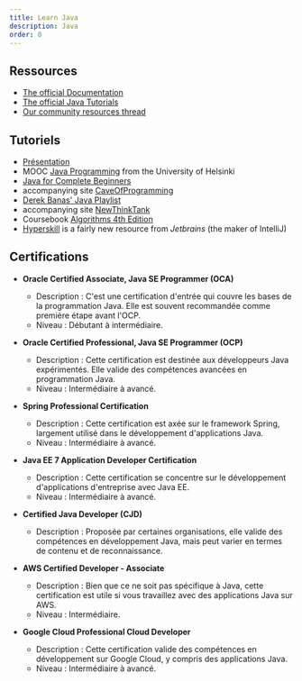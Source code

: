 ```yaml
---
title: Learn Java
description: Java
order: 0
---
```


## Ressources

- [The official Documentation](http://docs.oracle.com/javase/)
- [The official Java Tutorials](http://www.oracle.com/technetwork/java/index-jsp-135888.html)
- [Our community resources thread](https://www.reddit.com/r/learnjava/comments/md1loc/community_resources/)
    
## Tutoriels

- [Présentation](https://www.youtube.com/watch?v=LKgH-am4Xac)
- MOOC [Java Programming](http://java-programming.mooc.fi/) from the University of Helsinki
- [Java for Complete Beginners](https://www.udemy.com/java-tutorial)
- accompanying site [CaveOfProgramming](http://caveofprogramming.com/)
- [Derek Banas' Java Playlist](https://www.youtube.com/playlist?list=PLE7E8B7F4856C9B19)
- accompanying site [NewThinkTank](http://newthinktank.com/)        
- Coursebook [Algorithms 4th Edition](http://algs4.cs.princeton.edu/home/)
- [Hyperskill](https://hi.hyperskill.org/) is a fairly new resource from _Jetbrains_ (the maker of IntelliJ)
    
## Certifications

- **Oracle Certified Associate, Java SE Programmer (OCA)**  
  - Description : C'est une certification d'entrée qui couvre les bases de la programmation Java. Elle est souvent recommandée comme première étape avant l'OCP.  
  - Niveau : Débutant à intermédiaire.

- **Oracle Certified Professional, Java SE Programmer (OCP)**  
  - Description : Cette certification est destinée aux développeurs Java expérimentés. Elle valide des compétences avancées en programmation Java.  
  - Niveau : Intermédiaire à avancé.

- **Spring Professional Certification**  
  - Description : Cette certification est axée sur le framework Spring, largement utilisé dans le développement d'applications Java.  
  - Niveau : Intermédiaire à avancé.

- **Java EE 7 Application Developer Certification**  
  - Description : Cette certification se concentre sur le développement d'applications d'entreprise avec Java EE.  
  - Niveau : Intermédiaire à avancé.

- **Certified Java Developer (CJD)**  
  - Description : Proposée par certaines organisations, elle valide des compétences en développement Java, mais peut varier en termes de contenu et de reconnaissance.  

- **AWS Certified Developer - Associate**  
  - Description : Bien que ce ne soit pas spécifique à Java, cette certification est utile si vous travaillez avec des applications Java sur AWS.  
  - Niveau : Intermédiaire.

- **Google Cloud Professional Cloud Developer**  
  - Description : Cette certification valide des compétences en développement sur Google Cloud, y compris des applications Java.  
  - Niveau : Intermédiaire à avancé.
